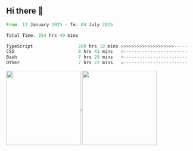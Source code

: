 ## Hi there 👋
<!--START_SECTION:waka-->

```rust
From: 17 January 2025 - To: 04 July 2025

Total Time: 354 hrs 49 mins

TypeScript                 289 hrs 18 mins >>>>>>>>>>>>>>>>>>>>-----   79.88 %
CSS                        8 hrs 41 mins   >------------------------   02.40 %
Bash                       7 hrs 29 mins   >------------------------   02.07 %
Other                      7 hrs 22 mins   >------------------------   02.04 %
```

<!--END_SECTION:waka-->

<a href="https://github.com/anuraghazra/github-readme-stats">
  <img height=200 align="center" src="https://github-readme-stats.vercel.app/api/top-langs/?username=paulgeorge35&layout=donut&langs_count=5&theme=transparent" />
</a>
<a href="https://github.com/anuraghazra/convoychat">
  <img height=200 align="center" src="https://github-readme-stats.vercel.app/api?username=paulgeorge35&show_icons=true&show=prs_merged&theme=transparent&rank_icon=github" />
</a>
